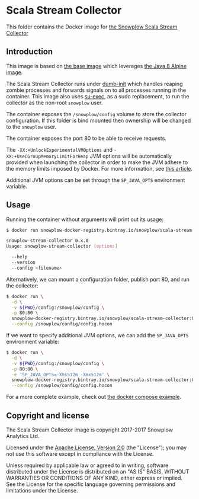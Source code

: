 # Scala Stream Collector

This folder contains the Docker image for [the Snowplow Scala Stream Collector][ssc]

## Introduction

This image is based on [the base image][base-image] which leverages
[the Java 8 Alpine image][alpine-image].

The Scala Stream Collector runs under [dumb-init][dumb-init] which handles reaping zombie processes
and forwards signals on to all processes running in the container. This image also uses
[su-exec][su-exec], as a sudo replacement, to run the collector as the non-root `snowplow` user.

The container exposes the `/snowplow/config` volume to store the collector configuration. If this
folder is bind mounted then ownership will be changed to the `snowplow` user.

The container exposes the port 80 to be able to receive requests.

The `-XX:+UnlockExperimentalVMOptions` and `-XX:+UseCGroupMemoryLimitForHeap` JVM options will be
automatically provided when launching the collector in order to make the JVM adhere to the memory
limits imposed by Docker. For more information, see [this article][jvm-docker-article].

Additional JVM options can be set through the `SP_JAVA_OPTS` environment variable.

## Usage

Running the container without arguments will print out its usage:

```bash
$ docker run snowplow-docker-registry.bintray.io/snowplow/scala-stream-collector:0.x.0

snowplow-stream-collector 0.x.0
Usage: snowplow-stream-collector [options]

  --help
  --version
  --config <filename>
```

Alternatively, we can mount a configuration folder, publish port 80, and run the collector:

```bash
$ docker run \
  -d \
  -v ${PWD}/config:/snowplow/config \
  -p 80:80 \
  snowplow-docker-registry.bintray.io/snowplow/scala-stream-collector:0.x.0 \
  --config /snowplow/config/config.hocon
```

If we want to specify additional JVM options, we can add the `SP_JAVA_OPTS` environment variable:

```bash
$ docker run \
  -d \
  -v ${PWD}/config:/snowplow/config \
  -p 80:80 \
  -e 'SP_JAVA_OPTS=-Xms512m -Xmx512m' \
  snowplow-docker-registry.bintray.io/snowplow/scala-stream-collector:0.x.0 \
  --config /snowplow/config/config.hocon
```

For a more complete example, check out [the docker compose example][docker-compose-example].

## Copyright and license

The Scala Stream Collector image is copyright 2017-2017 Snowplow Analytics Ltd.

Licensed under the [Apache License, Version 2.0][license] (the "License");
you may not use this software except in compliance with the License.

Unless required by applicable law or agreed to in writing, software
distributed under the License is distributed on an "AS IS" BASIS,
WITHOUT WARRANTIES OR CONDITIONS OF ANY KIND, either express or implied.
See the License for the specific language governing permissions and
limitations under the License.

[base-image]: https://github.com/snowplow/snowplow-docker/tree/master/base
[docker-compose-example]: https://github.com/snowplow/snowplow-docker/tree/master/example
[alpine-image]: https://github.com/docker-library/openjdk/blob/master/8-jre/alpine/Dockerfile

[ssc]: https://github.com/snowplow/snowplow/tree/master/2-collectors/scala-stream-collector
[dumb-init]: https://github.com/Yelp/dumb-init
[su-exec]: https://github.com/ncopa/su-exec

[jvm-docker-article]: https://blogs.oracle.com/java-platform-group/java-se-support-for-docker-cpu-and-memory-limits

[license]: http://www.apache.org/licenses/LICENSE-2.0
